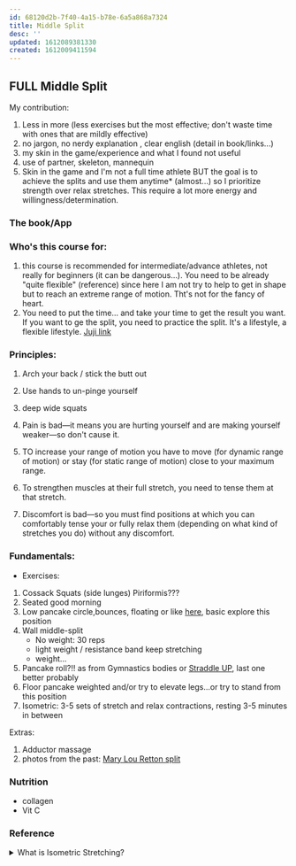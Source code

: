 ```yaml
---
id: 68120d2b-7f40-4a15-b78e-6a5a868a7324
title: Middle Split
desc: ''
updated: 1612089381330
created: 1612009411594
---
```


## FULL Middle Split
My contribution:

1. Less in more (less exercises but the most effective; don't waste time with ones that are mildly effective)
2. no jargon, no nerdy explanation , clear english (detail in book/links...)
3. my skin in the game/experience and what I found not useful
4. use of partner, skeleton, mannequin
5. Skin in the game and I'm not a full time athlete BUT the goal is to achieve the splits and use them anytime* (almost...) so I prioritize strength over relax stretches. This require a lot more energy and willingness/determination.

### The book/App

### Who's this course for:
1. this course is recommended for intermediate/advance athletes, not really for beginners (it can be dangerous...).
You need to be already "quite flexible" (reference) since here I am not try to help to get in shape but to reach an extreme range of motion. Tht's not for the fancy of heart. 
2. You need to put the time... and take your time to get the result you want. If you want to ge the split, you need to practice the split. It's a lifestyle, a flexible lifestyle.
[Juji link](https://www.youtube.com/watch?v=EHBIKlluxkE)

### Principles:
1. Arch your back / stick the butt out
2. Use hands to un-pinge yourself
3. deep wide squats

1. Pain is bad—it means you are hurting yourself and are making yourself weaker—so don't cause it.
2. TO increase your range of motion you have to move (for dynamic range of motion) or stay (for static range of motion) close to your maximum range.
3. To strengthen muscles at their full stretch, you need to tense them at that stretch.
4. Discomfort is bad—so you must find positions at which you can comfortably tense your or fully relax them (depending on what kind of stretches you do) without any discomfort.

### Fundamentals:
- Exercises:
1. Cossack Squats (side lunges)
Piriformis???
2. Seated good morning
3. Low pancake circle,bounces, floating or like [here](https://www.gotrom.com/products/pancake-middle-splits/categories/165512/posts/516518), basic explore this position
4. Wall middle-split
    - No weight: 30 reps
    - light weight / resistance band keep stretching
    - weight...
5. Pancake roll?!! as from Gymnastics bodies or [Straddle UP](https://www.gotrom.com/products/loaded-stretching/categories/165501/posts/526048), last one better probably
6. Floor pancake weighted and/or try to elevate legs...or try to stand from this position
7. Isometric: 3-5 sets of stretch and relax contractions, resting 3-5 minutes in between

Extras:
1. Adductor massage
2. photos from the past:
[Mary Lou Retton split](https://www.pinterest.co.uk/pin/307230005810360094/)

### Nutrition
- collagen
- Vit C

### Reference
<details><summary>
What is Isometric Stretching?
</summary>
Isometric Stretching:
Tense strongly for a few seconds, relax, stretch within th
first second of relaxation, tense again. Keep this
cycle of tension and relaxation until you cannot stretch
any more without pain. Hold the last tension to strengthen
your muscles at their greatest stretch.

</details>
